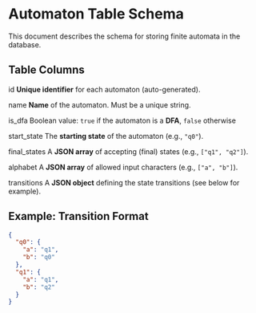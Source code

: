 # Automaton Table Schema

This document describes the schema for storing finite automata in the database.

## Table Columns

id              **Unique identifier** for each automaton (auto-generated).

name            **Name** of the automaton. Must be a unique string.

is_dfa           Boolean value: `true` if the automaton is a **DFA**, `false` otherwise

start_state      The **starting state** of the automaton (e.g., `"q0"`).

final_states     A **JSON array** of accepting (final) states (e.g., `["q1", "q2"]`).  

alphabet         A **JSON array** of allowed input characters (e.g., `["a", "b"]`).

transitions      A **JSON object** defining the state transitions (see below for example).


## Example: Transition Format

```json
{
  "q0": {
    "a": "q1",
    "b": "q0"
  },
  "q1": {
    "a": "q1",
    "b": "q2"
  }
}
